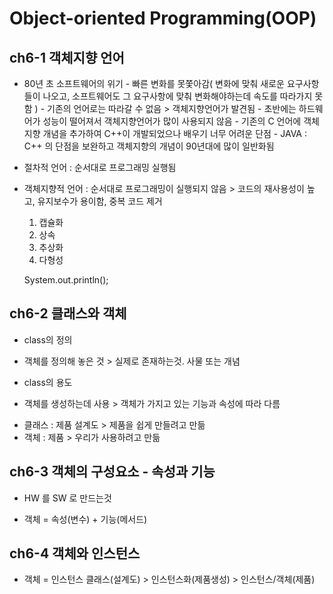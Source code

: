 # Object-oriented Programming(OOP)

## ch6-1 객체지향 언어

- 80년 초 소프트웨어의 위기 - 빠른 변화를 못쫓아감( 변화에 맞춰 새로운 요구사항들이 나오고, 소프트웨어도 그 요구사항에 맞춰 변화해야하는데 속도를 따라가지 못함 ) - 기존의 언어로는 따라갈 수 없음 > 객체지향언어가 발견됨 - 초반에는 하드웨어가 성능이 떨어져서 객체지향언어가 많이 사용되지 않음 - 기존의 C 언어에 객체지향 개념을 추가하여 C++이 개발되었으나 배우기 너무 어려운 단점 - JAVA : C++ 의 단점을 보완하고 객체지향의 개념이 90년대에 많이 일반화됨
- 절차적 언어 : 순서대로 프로그래밍 실행됨
- 객체지향적 언어 : 순서대로 프로그래밍이 실행되지 않음 > 코드의 재사용성이 높고, 유지보수가 용이함, 중복 코드 제거

  1. 캡슐화
  2. 상속
  3. 추상화
  4. 다형성

  System.out.println();

## ch6-2 클래스와 객체

- class의 정의

* 객체를 정의해 놓은 것 > 실제로 존재하는것. 사물 또는 개념

- class의 용도

* 객체를 생성하는데 사용 > 객체가 가지고 있는 기능과 속성에 따라 다름

- 클래스 : 제품 설계도 > 제품을 쉽게 만들려고 만듦
- 객체 : 제품 > 우리가 사용하려고 만듦

## ch6-3 객체의 구성요소 - 속성과 기능

- HW 를 SW 로 만드는것

* 객체 = 속성(변수) + 기능(메서드)

## ch6-4 객체와 인스턴스

- 객체 = 인스턴스
  클래스(설계도) > 인스턴스화(제품생성) > 인스턴스/객체(제품)

